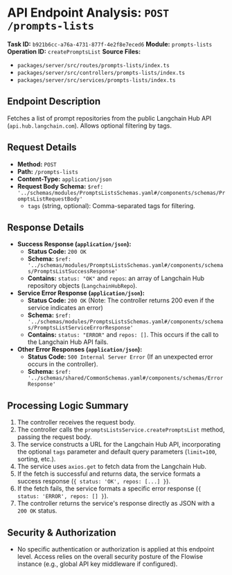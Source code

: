 # API Endpoint Analysis: `POST /prompts-lists`

**Task ID:** `b921b6cc-a76a-4731-877f-4e2f8e7eced6`
**Module:** `prompts-lists`
**Operation ID:** `createPromptsList`
**Source Files:**
*   `packages/server/src/routes/prompts-lists/index.ts`
*   `packages/server/src/controllers/prompts-lists/index.ts`
*   `packages/server/src/services/prompts-lists/index.ts`

## Endpoint Description

Fetches a list of prompt repositories from the public Langchain Hub API (`api.hub.langchain.com`). Allows optional filtering by tags.

## Request Details

*   **Method:** `POST`
*   **Path:** `/prompts-lists`
*   **Content-Type:** `application/json`
*   **Request Body Schema:** `$ref: '../schemas/modules/PromptsListsSchemas.yaml#/components/schemas/PromptsListRequestBody'`
    *   `tags` (string, optional): Comma-separated tags for filtering.

## Response Details

*   **Success Response (`application/json`):**
    *   **Status Code:** `200 OK`
    *   **Schema:** `$ref: '../schemas/modules/PromptsListsSchemas.yaml#/components/schemas/PromptsListSuccessResponse'`
    *   **Contains:** `status: "OK"` and `repos`: an array of Langchain Hub repository objects (`LangchainHubRepo`).
*   **Service Error Response (`application/json`):**
    *   **Status Code:** `200 OK` (Note: The controller returns 200 even if the service indicates an error)
    *   **Schema:** `$ref: '../schemas/modules/PromptsListsSchemas.yaml#/components/schemas/PromptsListServiceErrorResponse'`
    *   **Contains:** `status: "ERROR"` and `repos: []`. This occurs if the call to the Langchain Hub API fails.
*   **Other Error Responses (`application/json`):**
    *   **Status Code:** `500 Internal Server Error` (If an unexpected error occurs in the controller).
    *   **Schema:** `$ref: '../schemas/shared/CommonSchemas.yaml#/components/schemas/ErrorResponse'`

## Processing Logic Summary

1.  The controller receives the request body.
2.  The controller calls the `promptsListsService.createPromptsList` method, passing the request body.
3.  The service constructs a URL for the Langchain Hub API, incorporating the optional `tags` parameter and default query parameters (`limit=100`, sorting, etc.).
4.  The service uses `axios.get` to fetch data from the Langchain Hub.
5.  If the fetch is successful and returns data, the service formats a success response (`{ status: 'OK', repos: [...] }`).
6.  If the fetch fails, the service formats a specific error response (`{ status: 'ERROR', repos: [] }`).
7.  The controller returns the service's response directly as JSON with a `200 OK` status.

## Security & Authorization

*   No specific authentication or authorization is applied at this endpoint level. Access relies on the overall security posture of the Flowise instance (e.g., global API key middleware if configured).
